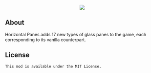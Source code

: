 <p align="center"><img src="https://i.imgur.com/f1uB0YL.png"></p>

## About
Horizontal Panes adds 17 new types of glass panes to the game, each corresponding to its vanilla counterpart.

## License

    This mod is available under the MIT License.
